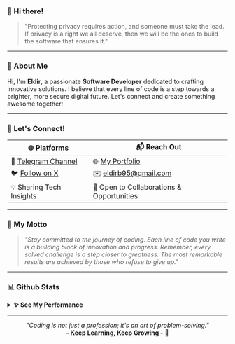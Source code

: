 ### 👋 Hi there!

> "Protecting privacy requires action, and someone must take the lead.  
> If privacy is a right we all deserve, then we will be the ones to build the software that ensures it."

---

### 🌟 About Me

Hi, I'm **Eldir**, a passionate **Software Developer** dedicated to crafting innovative solutions. I believe that every line of code is a step towards a brighter, more secure digital future. Let's connect and create something awesome together!

---

### 💬 Let's Connect!

| 🌐 Platforms                               | 📬 Reach Out                                   |
| ------------------------------------------ | ---------------------------------------------- |
| 💬 [Telegram Channel](https://t.me/co_eld) | 🌐 [My Portfolio](https://tmind-pi.vercel.app) |
| 🐦 [Follow on X](https://x.com/eldir_b)    | ✉️ eldirb95@gmail.com                          |
| 💡 Sharing Tech Insights                   | 🤝 Open to Collaborations & Opportunities      |

---

### 🚀 My Motto

> _"Stay committed to the journey of coding. Each line of code you write is a building block of innovation and progress. Remember, every solved challenge is a step closer to greatness. The most remarkable results are achieved by those who refuse to give up."_

---

### 📊 Github Stats

<details>
  <summary><b>✨ See My Performance</b></summary>
  <p align="center">
    <img height="180em" src="https://github-readme-stats.vercel.app/api?username=eldirb21&show_icons=true&hide_border=true&&count_private=true&include_all_commits=true" />
    <img height="180em" src="https://github-readme-stats.vercel.app/api/top-langs/?username=eldirb21&exclude_repo=KNN-Image-Classification&show_icons=true&hide_border=true&layout=compact&langs_count=8"/>
  </p>
</details>

---

<p align="center">
  <i>"Coding is not just a profession; it's an art of problem-solving."</i>  
  <br><b>- Keep Learning, Keep Growing -</b> 🌱
</p>
